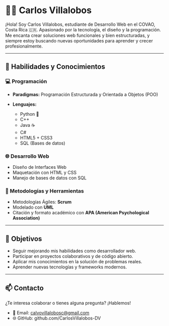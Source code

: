 # 👨‍💻 Carlos Villalobos

¡Hola! Soy Carlos Villalobos, estudiante de Desarrollo Web en el COVAO, Costa Rica 🇨🇷. Apasionado por la tecnología, el diseño y la programación. Me encanta crear soluciones web funcionales y bien estructuradas, y siempre estoy buscando nuevas oportunidades para aprender y crecer profesionalmente.

---

## 💼 Habilidades y Conocimientos

### 💻 Programación

* **Paradigmas:** Programación Estructurada y Orientada a Objetos (POO)
* **Lenguajes:**

  * Python 🐍
  * C++
  * Java ☕
  * C#
  * HTML5 + CSS3
  * SQL (Bases de datos)

### 🌐 Desarrollo Web

* Diseño de Interfaces Web
* Maquetación con HTML y CSS
* Manejo de bases de datos con SQL

### 📘 Metodologías y Herramientas

* Metodologías Ágiles: **Scrum**
* Modelado con **UML**
* Citación y formato académico con **APA (American Psychological Association)**

---

## 🚀 Objetivos

* Seguir mejorando mis habilidades como desarrollador web.
* Participar en proyectos colaborativos y de código abierto.
* Aplicar mis conocimientos en la solución de problemas reales.
* Aprender nuevas tecnologías y frameworks modernos.

---

## 📫 Contacto

¿Te interesa colaborar o tienes alguna pregunta? ¡Hablemos!

* 📧 Email: [calvovillalobosc@gmail.com](mailto:calvovillalobosc@gmail.com)
* 🌐 GitHub: github.com/CarlosVillalobos-DV 


